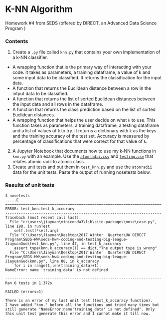 # K-NN Algorithm
Homework #4 from SEDS (offered by DIRECT, an Advanced Data Science Program )

### Contents
1. Create a `.py` file called `knn.py` that contains your own implementation of a k-NN classifier. 
 * A wrapping function that is the primary way of interacting with your code.  It takes as parameters, a training dataframe, a value of k and some input data to be classified. It returns the classification for the input data.
 * A function that returns the Euclidean distance between a row in the intput data to be classified.
 * A function that returns the list of sorted Euclidean distances between the input data and all rows in the dataframe. 
 * A function that returns the class prediction based on the list of sorted Euclidean distances.
 * A wrapping function that helps the user decide on what `k` to use.  This function takes as parameters, a training dataframe, a testing dataframe and a list of values of `k` to try. It returns a dictionary with `k` as the keys and the training accuracy of the test set.  Accuracy is measured by percentage of classifications that were correct for that value of `k`.
2. A Jupyter Notebook that documents how to use my k-NN functions in `knn.py` with an example.  Use the [`atomradii.csv`](https://uwdirect.github.io/SEDS_content/atomradii.csv) and [`testing.csv`](https://uwdirect.github.io/SEDS_content/testing.csv) that relates atomic radii to atomic class.
3. Create unit tests and put them in `test_knn.py` and use the `atomradii` data for the unit tests. Paste the output of running nosetests below. 

### Results of unit tests
```
$ nosetests
.....E
======================================================================
ERROR: test_knn.test_k_accuracy
----------------------------------------------------------------------
Traceback (most recent call last):
  File "c:\users\jiayuan\miniconda3\lib\site-packages\nose\case.py", line 198, in runTest
    self.test(*self.arg)
  File "C:\Users\Jiayuan\Desktop\2017 Winter  Quarter\UW DIRECT Program\SEDS-HW\seds-hw4-coding-and-testing-big-league-JiayuanGuo\test_knn.py", line 47, in test_k_accuracy
    assert type(knn.k_accuracy()) == dict,"The output type is wrong"
  File "C:\Users\Jiayuan\Desktop\2017 Winter  Quarter\UW DIRECT Program\SEDS-HW\seds-hw4-coding-and-testing-big-league-JiayuanGuo\knn.py", line 88, in k_accuracy
    for i in range(1,len(training_data)+1):
NameError: name 'training_data' is not defined

----------------------------------------------------------------------
Ran 6 tests in 1.372s

FAILED (errors=1)

There is an error of my last unit test (test_k_accuracy function). 
I have added "knn." before all the functions and tried many times but still generate "NameError:name'training_data' is not defined". Only this unit test generate this error and I cannot make it till now.
```
